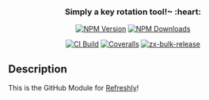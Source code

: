 <h3 align="center">
  Simply a key rotation tool!~ :heart:
</h3>

<div align="center">

[![NPM Version][npm-version-image]][npm-url]
[![NPM Downloads][npm-downloads-image]][npm-url]

[![CI Build][github-actions-image]][github-actions-url]
[![Coveralls][coveralls-image]][coveralls-url]
[![zx-bulk-release][zx-bulk-release-image]][zx-bulk-release-url]

</div>

## Description

This is the GitHub Module for [Refreshly](https://github.com/rain-cafe/refreshly)!

[npm-version-image]: https://img.shields.io/npm/v/@refreshly/github.svg?style=flat
[npm-downloads-image]: https://img.shields.io/npm/dm/@refreshly/github.svg?style=flat
[npm-url]: https://npmjs.org/package/@refreshly/github
[github-actions-image]: https://github.com/rain-cafe/refreshly/actions/workflows/ci.yml/badge.svg?branch=main
[github-actions-url]: https://github.com/rain-cafe/refreshly/actions/workflows/ci.yml
[coveralls-image]: https://img.shields.io/coveralls/rain-cafe/refreshly.svg
[coveralls-url]: https://coveralls.io/github/rain-cafe/refreshly?branch=main
[zx-bulk-release-url]: https://github.com/semrel-extra/zx-bulk-release
[zx-bulk-release-image]: https://img.shields.io/badge/%F0%9F%93%A6%F0%9F%9A%80-zx--bulk--release-e10079?style=flat
